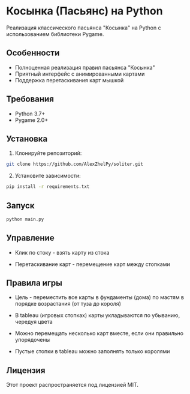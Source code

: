 # Косынка (Пасьянс) на Python

Реализация классического пасьянса "Косынка" на Python с использованием библиотеки Pygame.

## Особенности

- Полноценная реализация правил пасьянса "Косынка"
- Приятный интерфейс с анимированными картами
- Поддержка перетаскивания карт мышкой

## Требования

- Python 3.7+
- Pygame 2.0+

## Установка

1. Клонируйте репозиторий:
```bash
git clone https://github.com/AlexZhelPy/soliter.git
```
2. Установите зависимости:

```bash
pip install -r requirements.txt
```
## Запуск
```bash
python main.py
```
## Управление
- Клик по стоку - взять карту из стока

- Перетаскивание карт - перемещение карт между стопками

## Правила игры
- Цель - переместить все карты в фундаменты (дома) по мастям в порядке возрастания (от туза до короля)

- В tableau (игровых стопках) карты укладываются по убыванию, чередуя цвета

- Можно перемещать несколько карт вместе, если они правильно упорядочены

- Пустые стопки в tableau можно заполнять только королями

## Лицензия
Этот проект распространяется под лицензией MIT.
